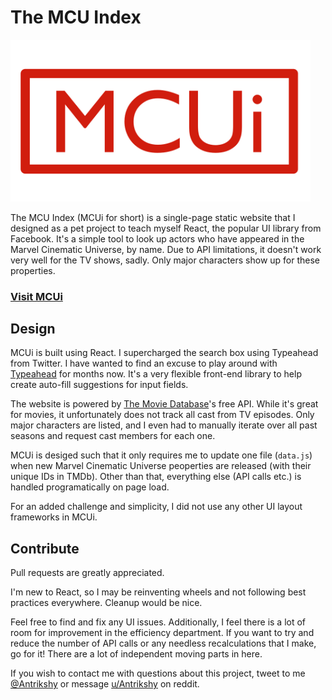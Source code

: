 # The MCU Index

<img src="media/og-image.png" width="480">

The MCU Index (MCUi for short) is a single-page static website that I designed as a pet project to teach myself React, the popular UI library from Facebook. It's a simple tool to look up actors who have appeared in the Marvel Cinematic Universe, by name. Due to API limitations, it doesn't work very well for the TV shows, sadly. Only major characters show up for these properties.

### **[Visit MCUi](http://antrikshy.com/The-MCU-Index/)**

## Design

MCUi is built using React. I supercharged the search box using Typeahead from Twitter. I have wanted to find an excuse to play around with [Typeahead](https://twitter.github.io/typeahead.js/examples/) for months now. It's a very flexible front-end library to help create auto-fill suggestions for input fields.

The website is powered by [The Movie Database](https://www.themoviedb.org)'s free API. While it's great for movies, it unfortunately does not track all cast from TV episodes. Only major characters are listed, and I even had to manually iterate over all past seasons and request cast members for each one.

MCUi is desiged such that it only requires me to update one file (`data.js`) when new Marvel Cinematic Universe peoperties are released (with their unique IDs in TMDb). Other than that, everything else (API calls etc.) is handled programatically on page load.

For an added challenge and simplicity, I did not use any other UI layout frameworks in MCUi.

## Contribute

Pull requests are greatly appreciated.

I'm new to React, so I may be reinventing wheels and not following best practices everywhere. Cleanup would be nice.

Feel free to find and fix any UI issues. Additionally, I feel there is a lot of room for improvement in the efficiency department. If you want to try and reduce the number of API calls or any needless recalculations that I make, go for it! There are a lot of independent moving parts in here.

If you wish to contact me with questions about this project, tweet to me [@Antrikshy](http://twitter.com/Antrikshy) or message [u/Antrikshy](http://reddit.com/u/Antrikshy) on reddit.
